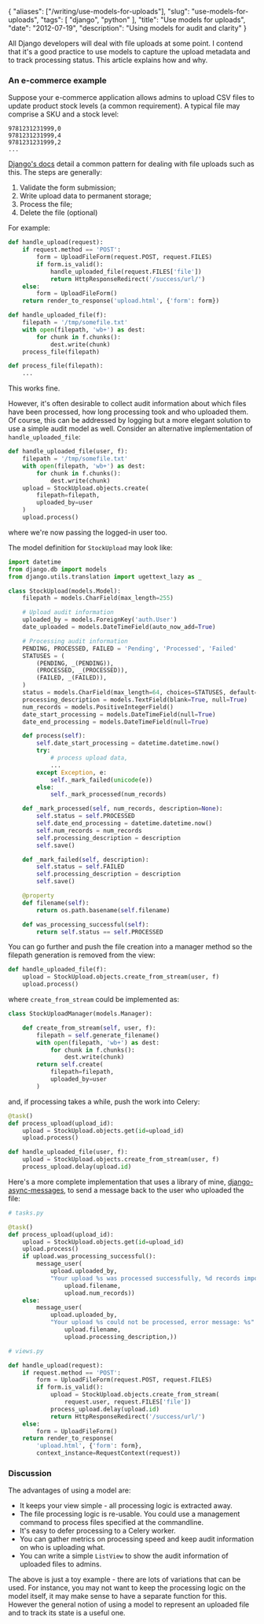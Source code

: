 {
    "aliases": ["/writing/use-models-for-uploads"],
    "slug": "use-models-for-uploads",
    "tags": [
        "django",
        "python"
    ],
    "title": "Use models for uploads",
    "date": "2012-07-19",
    "description": "Using models for audit and clarity"
}

All Django developers will deal with file uploads at some point. I
contend that it's a good practice to use models to capture the upload
metadata and to track processing status. This article explains how and
why.

### An e-commerce example

Suppose your e-commerce application allows admins to upload CSV files to
update product stock levels (a common requirement). A typical file may
comprise a SKU and a stock level:

    9781231231999,0
    9781231231999,4
    9781231231999,2
    ...

[Django's
docs](https://docs.djangoproject.com/en/dev/topics/http/file-uploads/?from=olddocs)
detail a common pattern for dealing with file uploads such as this. The
steps are generally:

1.  Validate the form submission;
2.  Write upload data to permanent storage;
3.  Process the file;
4.  Delete the file (optional)

For example:

``` python
def handle_upload(request):
    if request.method == 'POST':
        form = UploadFileForm(request.POST, request.FILES)
        if form.is_valid():
            handle_uploaded_file(request.FILES['file'])
            return HttpResponseRedirect('/success/url/')
    else:
        form = UploadFileForm()
    return render_to_response('upload.html', {'form': form})

def handle_uploaded_file(f):
    filepath = '/tmp/somefile.txt'
    with open(filepath, 'wb+') as dest:
        for chunk in f.chunks():
            dest.write(chunk)
    process_file(filepath)

def process_file(filepath):
    ...
```

This works fine.

However, it's often desirable to collect audit information about which
files have been processed, how long processing took and who uploaded
them. Of course, this can be addressed by logging but a more elegant
solution to use a simple audit model as well. Consider an alternative
implementation of `handle_uploaded_file`:

``` python
def handle_uploaded_file(user, f):
    filepath = '/tmp/somefile.txt'
    with open(filepath, 'wb+') as dest:
        for chunk in f.chunks():
            dest.write(chunk)
    upload = StockUpload.objects.create(
        filepath=filepath,
        uploaded_by=user
    )
    upload.process()
```

where we're now passing the logged-in user too.

The model definition for `StockUpload` may look like:

``` python
import datetime
from django.db import models
from django.utils.translation import ugettext_lazy as _

class StockUpload(models.Model):
    filepath = models.CharField(max_length=255)

    # Upload audit information
    uploaded_by = models.ForeignKey('auth.User')
    date_uploaded = models.DateTimeField(auto_now_add=True)

    # Processing audit information
    PENDING, PROCESSED, FAILED = 'Pending', 'Processed', 'Failed'
    STATUSES = (
        (PENDING, _(PENDING)),
        (PROCESSED, _(PROCESSED)),
        (FAILED, _(FAILED)),
    )
    status = models.CharField(max_length=64, choices=STATUSES, default=PENDING)
    processing_description = models.TextField(blank=True, null=True)
    num_records = models.PositiveIntegerField()
    date_start_processing = models.DateTimeField(null=True)
    date_end_processing = models.DateTimeField(null=True)

    def process(self):
        self.date_start_processing = datetime.datetime.now()
        try:
            # process upload data, 
            ...
        except Exception, e:
            self._mark_failed(unicode(e))
        else:
            self._mark_processed(num_records)

    def _mark_processed(self, num_records, description=None):
        self.status = self.PROCESSED
        self.date_end_processing = datetime.datetime.now()
        self.num_records = num_records
        self.processing_description = description
        self.save()

    def _mark_failed(self, description):
        self.status = self.FAILED
        self.processing_description = description
        self.save()

    @property
    def filename(self):
        return os.path.basename(self.filename)

    def was_processing_successful(self):
        return self.status == self.PROCESSED
```

You can go further and push the file creation into a manager method so
the filepath generation is removed from the view:

``` python
def handle_uploaded_file(f):
    upload = StockUpload.objects.create_from_stream(user, f)
    upload.process()
```

where `create_from_stream` could be implemented as:

``` python
class StockUploadManager(models.Manager):

    def create_from_stream(self, user, f):
        filepath = self.generate_filename()
        with open(filepath, 'wb+') as dest:
            for chunk in f.chunks():
                dest.write(chunk)
        return self.create(
            filepath=filepath,
            uploaded_by=user
        )
```

and, if processing takes a while, push the work into Celery:

``` python
@task()
def process_upload(upload_id):
    upload = StockUpload.objects.get(id=upload_id)
    upload.process()

def handle_uploaded_file(user, f):
    upload = StockUpload.objects.create_from_stream(user, f)
    process_upload.delay(upload.id)
```

Here's a more complete implementation that uses a library of mine,
[django-async-messages](https://github.com/codeinthehole/django-async-messages/),
to send a message back to the user who uploaded the file:

``` python
# tasks.py

@task()
def process_upload(upload_id):
    upload = StockUpload.objects.get(id=upload_id)
    upload.process()
    if upload.was_processing_successful():
        message_user(
            upload.uploaded_by, 
            "Your upload %s was processed successfully, %d records imported" % (
                upload.filename,
                upload.num_records))
    else:
        message_user(
            upload.uploaded_by, 
            "Your upload %s could not be processed, error message: %s" % (
                upload.filename,
                upload.processing_description,))

# views.py

def handle_upload(request):
    if request.method == 'POST':
        form = UploadFileForm(request.POST, request.FILES)
        if form.is_valid():
            upload = StockUpload.objects.create_from_stream(
                request.user, request.FILES['file'])
            process_upload.delay(upload.id)
            return HttpResponseRedirect('/success/url/')
    else:
        form = UploadFileForm()
    return render_to_response(
        'upload.html', {'form': form}, 
        context_instance=RequestContext(request))
```

### Discussion

The advantages of using a model are:

-   It keeps your view simple - all processing logic is extracted away.
-   The file processing logic is re-usable. You could use a management
    command to process files specified at the commandline.
-   It's easy to defer processing to a Celery worker.
-   You can gather metrics on processing speed and keep audit
    information on who is uploading what.
-   You can write a simple `ListView` to show the audit information of
    uploaded files to admins.

The above is just a toy example - there are lots of variations that can
be used. For instance, you may not want to keep the processing logic on
the model itself, it may make sense to have a separate function for
this. However the general notion of using a model to represent an
uploaded file and to track its state is a useful one.

